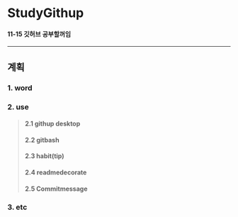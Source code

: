 # StudyGithup

#### 11-15 깃허브 공부할꺼임

---

## 계획

### 1. word   
### 2. use   
>#### 2.1 githup desktop   
>#### 2.2 gitbash   
>#### 2.3 habit(tip)
>#### 2.4 readmedecorate
>#### 2.5 Commitmessage
### 3. etc
